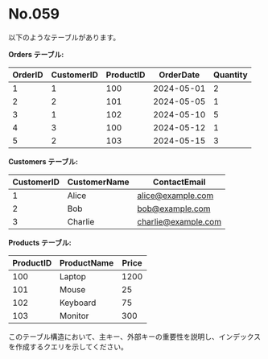 # No.059

以下のようなテーブルがあります。

**Orders テーブル:**

| OrderID | CustomerID | ProductID | OrderDate  | Quantity |
|---------|------------|-----------|------------|----------|
| 1       | 1          | 100       | 2024-05-01 | 2        |
| 2       | 2          | 101       | 2024-05-05 | 1        |
| 3       | 1          | 102       | 2024-05-10 | 5        |
| 4       | 3          | 100       | 2024-05-12 | 1        |
| 5       | 2          | 103       | 2024-05-15 | 3        |

**Customers テーブル:**

| CustomerID | CustomerName | ContactEmail         |
|------------|--------------|----------------------|
| 1          | Alice        | alice@example.com    |
| 2          | Bob          | bob@example.com      |
| 3          | Charlie      | charlie@example.com  |

**Products テーブル:**

| ProductID | ProductName | Price |
|-----------|-------------|-------|
| 100       | Laptop      | 1200  |
| 101       | Mouse       | 25    |
| 102       | Keyboard    | 75    |
| 103       | Monitor     | 300   |

このテーブル構造において、主キー、外部キーの重要性を説明し、インデックスを作成するクエリを示してください。
